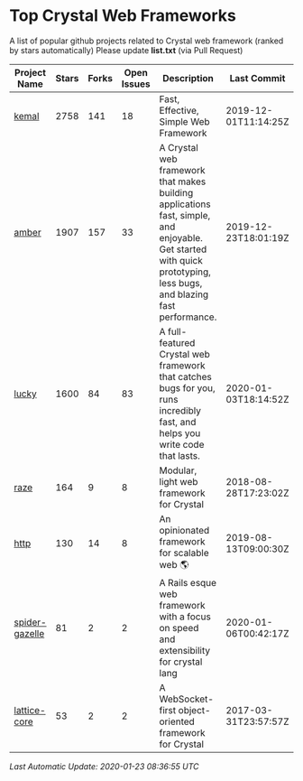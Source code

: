 # Top Crystal Web Frameworks

A list of popular github projects related to Crystal web framework (ranked by stars automatically)
Please update **list.txt** (via Pull Request)

| Project Name | Stars | Forks | Open Issues | Description | Last Commit |
| ------------ | ----- | ----- | ----------- | ----------- | ----------- |
| [kemal](https://github.com/kemalcr/kemal) |2758|141|18|Fast, Effective, Simple Web Framework|2019-12-01T11:14:25Z|
| [amber](https://github.com/amberframework/amber) |1907|157|33|A Crystal web framework that makes building applications fast, simple, and enjoyable. Get started with quick prototyping, less bugs, and blazing fast performance.|2019-12-23T18:01:19Z|
| [lucky](https://github.com/luckyframework/lucky) |1600|84|83|A full-featured Crystal web framework that catches bugs for you, runs incredibly fast, and helps you write code that lasts.|2020-01-03T18:14:52Z|
| [raze](https://github.com/samueleaton/raze) |164|9|8|Modular, light web framework for Crystal|2018-08-28T17:23:02Z|
| [http](https://github.com/onyxframework/http) |130|14|8|An opinionated framework for scalable web 🌎|2019-08-13T09:00:30Z|
| [spider-gazelle](https://github.com/spider-gazelle/spider-gazelle) |81|2|2|A Rails esque web framework with a focus on speed and extensibility for crystal lang|2020-01-06T00:42:17Z|
| [lattice-core](https://github.com/jasonl99/lattice-core) |53|2|2|A WebSocket-first object-oriented framework for Crystal|2017-03-31T23:57:57Z|

*Last Automatic Update: 2020-01-23 08:36:55 UTC*